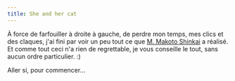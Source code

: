 ```yaml
---
title: She and her cat 
---
```


À force de farfouiller à droite à gauche, de perdre mon temps, mes clics et
des claques, j'ai fini par voir un peu tout ce que [M. Makoto
Shinkai](http://en.wikipedia.org/wiki/Makoto_Shinkai) a réalisé. Et comme tout
ceci n'a rien de regrettable, je vous conseille le tout, sans aucun ordre
particulier. :)

Aller si, pour commencer...

